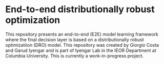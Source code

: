 # End-to-end distributionally robust optimization

This repository presents an end-to-end (E2E) model learning framework where the final decision layer is based on a distributionally robust optimizatiion (DRO) model. This repository was created by Giorgio Costa and Garud Iyengar and is part of Iyengar Lab in the IEOR Department at Columbia University. This is currently a work-in-progress project. 

